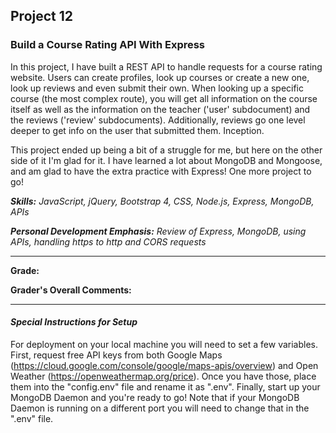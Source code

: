 ## Project 12
### Build a Course Rating API With Express

In this project, I have built a REST API to handle requests for a course rating website. Users can create profiles, look up courses or create a new one, look up reviews and even submit their own. When looking up a specific course (the most complex route), you will get all information on the course itself as well as the information on the teacher ('user' subdocument) and the reviews ('review' subdocuments). Additionally, reviews go one level deeper to get info on the user that submitted them. Inception.

This project ended up being a bit of a struggle for me, but here on the other side of it I'm glad for it. I have learned a lot about MongoDB and Mongoose, and am glad to have the extra practice with Express! One more project to go!

*__Skills:__ JavaScript, jQuery, Bootstrap 4, CSS, Node.js, Express, MongoDB, APIs*

*__Personal Development Emphasis:__ Review of Express, MongoDB, using APIs, handling https to http and CORS requests*

---

__Grade:__

__Grader's Overall Comments:__

---

#### _Special Instructions for Setup_

For deployment on your local machine you will need to set a few variables. First, request free API keys from both Google Maps (https://cloud.google.com/console/google/maps-apis/overview) and Open Weather (https://openweathermap.org/price). Once you have those, place them into the "config.env" file and rename it as ".env". Finally, start up your MongoDB Daemon and you're ready to go! Note that if your MongoDB Daemon is running on a different port you will need to change that in the ".env" file.
